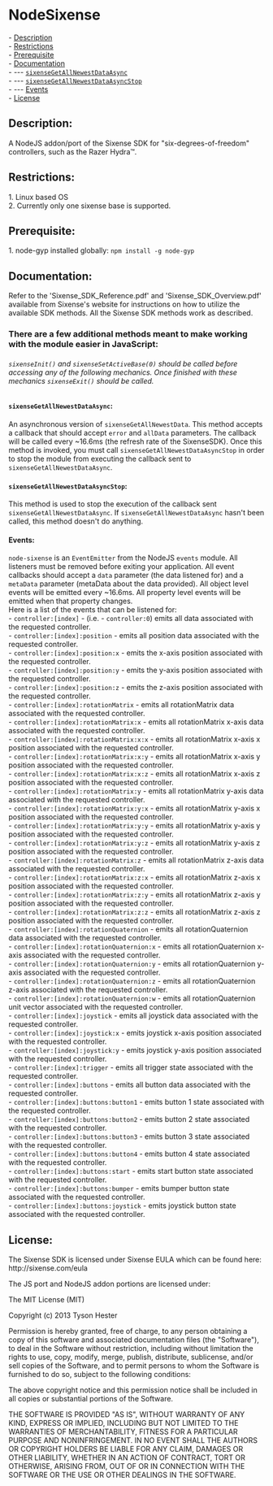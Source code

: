 <h1>NodeSixense</h1>
- <a href="https://github.com/ironman9967/NodeSixense#description">Description</a><br>
- <a href="https://github.com/ironman9967/NodeSixense#restrictions">Restrictions</a><br>
- <a href="https://github.com/ironman9967/NodeSixense#prerequisite">Prerequisite</a><br>
- <a href="https://github.com/ironman9967/NodeSixense#documentation">Documentation</a><br>
- --- <a href="https://github.com/ironman9967/NodeSixense#sixensegetallnewestdataasync"><code>sixenseGetAllNewestDataAsync</code></a><br>
- --- <a href="https://github.com/ironman9967/NodeSixense#sixensegetallnewestdataasyncstop"><code>sixenseGetAllNewestDataAsyncStop</code></a><br>
- --- <a href="https://github.com/ironman9967/NodeSixense#events">Events</a><br>
- <a href="https://github.com/ironman9967/NodeSixense#license">License</a><br>
<h2>Description:</h2>
A NodeJS addon/port of the Sixense SDK for "six-degrees-of-freedom" controllers, such as the Razer Hydra™.
<h2>Restrictions:</h2>
1. Linux based OS<br>
2. Currently only one sixense base is supported.<br>
<h2>Prerequisite:</h2>
1. node-gyp installed globally: <code>npm install -g node-gyp</code><br>
<h2>Documentation:</h2>
Refer to the 'Sixense_SDK_Reference.pdf' and 'Sixense_SDK_Overview.pdf' available from Sixense's website for instructions on how to utilize the available SDK methods. All the Sixense SDK methods work as described.
<h3>There are a few additional methods meant to make working with the module easier in JavaScript:</h3>
<h6><code>sixenseInit()</code> and <code>sixenseSetActiveBase(0)</code> should be called before accessing any of the following mechanics. Once finished with these mechanics <code>sixenseExit()</code> should be called.</h6>
<h4><code>sixenseGetAllNewestDataAsync</code>:</h4>
An asynchronous version of <code>sixenseGetAllNewestData</code>. This method accepts a callback that should accept <code>error</code> and <code>allData</code> parameters. The callback will be called every ~16.6ms (the refresh rate of the SixenseSDK). Once this method is invoked, you must call <code>sixenseGetAllNewestDataAsyncStop</code> in order to stop the module from executing the callback sent to <code>sixenseGetAllNewestDataAsync</code>.
<h4><code>sixenseGetAllNewestDataAsyncStop</code>:</h4>
This method is used to stop the execution of the callback sent <code>sixenseGetAllNewestDataAsync</code>. If <code>sixenseGetAllNewestDataAsync</code> hasn't been called, this method doesn't do anything.
<h4>Events:</h4>
<code>node-sixense</code> is an <code>EventEmitter</code> from the NodeJS <code>events</code> module. All listeners must be removed before exiting your application. All event callbacks should accept a <code>data</code> parameter (the data listened for) and a <code>metaData</code> parameter (metaData about the data provided). All object level events will be emitted every ~16.6ms. All property level events will be emitted when that property changes.<br>
Here is a list of the events that can be listened for:<br>
- <code>controller:[index]</code> - (i.e. - <code>controller:0</code>) emits all data associated with the requested controller.<br>
- <code>controller:[index]:position</code> - emits all position data associated with the requested controller.<br>
- <code>controller:[index]:position:x</code> - emits the x-axis position associated with the requested controller.<br>
- <code>controller:[index]:position:y</code> - emits the y-axis position associated with the requested controller.<br>
- <code>controller:[index]:position:z</code> - emits the z-axis position associated with the requested controller.<br>
- <code>controller:[index]:rotationMatrix</code> - emits all rotationMatrix data associated with the requested controller.<br>
- <code>controller:[index]:rotationMatrix:x</code> - emits all rotationMatrix x-axis data associated with the requested controller.<br>
- <code>controller:[index]:rotationMatrix:x:x</code> - emits all rotationMatrix x-axis x position associated with the requested controller.<br>
- <code>controller:[index]:rotationMatrix:x:y</code> - emits all rotationMatrix x-axis y position associated with the requested controller.<br>
- <code>controller:[index]:rotationMatrix:x:z</code> - emits all rotationMatrix x-axis z position associated with the requested controller.<br>
- <code>controller:[index]:rotationMatrix:y</code> - emits all rotationMatrix y-axis data associated with the requested controller.<br>
- <code>controller:[index]:rotationMatrix:y:x</code> - emits all rotationMatrix y-axis x position associated with the requested controller.<br>
- <code>controller:[index]:rotationMatrix:y:y</code> - emits all rotationMatrix y-axis y position associated with the requested controller.<br>
- <code>controller:[index]:rotationMatrix:y:z</code> - emits all rotationMatrix y-axis z position associated with the requested controller.<br>
- <code>controller:[index]:rotationMatrix:z</code> - emits all rotationMatrix z-axis data associated with the requested controller.<br>
- <code>controller:[index]:rotationMatrix:z:x</code> - emits all rotationMatrix z-axis x position associated with the requested controller.<br>
- <code>controller:[index]:rotationMatrix:z:y</code> - emits all rotationMatrix z-axis y position associated with the requested controller.<br>
- <code>controller:[index]:rotationMatrix:z:z</code> - emits all rotationMatrix z-axis z position associated with the requested controller.<br>
- <code>controller:[index]:rotationQuaternion</code> - emits all rotationQuaternion data associated with the requested controller.<br>
- <code>controller:[index]:rotationQuaternion:x</code> - emits all rotationQuaternion x-axis associated with the requested controller.<br>
- <code>controller:[index]:rotationQuaternion:y</code> - emits all rotationQuaternion y-axis associated with the requested controller.<br>
- <code>controller:[index]:rotationQuaternion:z</code> - emits all rotationQuaternion z-axis associated with the requested controller.<br>
- <code>controller:[index]:rotationQuaternion:w</code> - emits all rotationQuaternion unit vector associated with the requested controller.<br>
- <code>controller:[index]:joystick</code> - emits all joystick data associated with the requested controller.<br>
- <code>controller:[index]:joystick:x</code> - emits joystick x-axis position associated with the requested controller.<br>
- <code>controller:[index]:joystick:y</code> - emits joystick y-axis position associated with the requested controller.<br>
- <code>controller:[index]:trigger</code> - emits all trigger state associated with the requested controller.<br>
- <code>controller:[index]:buttons</code> - emits all button data associated with the requested controller.<br>
- <code>controller:[index]:buttons:button1</code> - emits button 1 state associated with the requested controller.<br>
- <code>controller:[index]:buttons:button2</code> - emits button 2 state associated with the requested controller.<br>
- <code>controller:[index]:buttons:button3</code> - emits button 3 state associated with the requested controller.<br>
- <code>controller:[index]:buttons:button4</code> - emits button 4 state associated with the requested controller.<br>
- <code>controller:[index]:buttons:start</code> - emits start button state associated with the requested controller.<br>
- <code>controller:[index]:buttons:bumper</code> - emits bumper button state associated with the requested controller.<br>
- <code>controller:[index]:buttons:joystick</code> - emits joystick button state associated with the requested controller.<br>

<h2>License:</h2>
The Sixense SDK is licensed under Sixense EULA which can be found here: http://sixense.com/eula

The JS port and NodeJS addon portions are licensed under:

The MIT License (MIT)

Copyright (c) 2013 Tyson Hester

Permission is hereby granted, free of charge, to any person obtaining a copy
of this software and associated documentation files (the "Software"), to deal
in the Software without restriction, including without limitation the rights
to use, copy, modify, merge, publish, distribute, sublicense, and/or sell
copies of the Software, and to permit persons to whom the Software is
furnished to do so, subject to the following conditions:

The above copyright notice and this permission notice shall be included in
all copies or substantial portions of the Software.

THE SOFTWARE IS PROVIDED "AS IS", WITHOUT WARRANTY OF ANY KIND, EXPRESS OR
IMPLIED, INCLUDING BUT NOT LIMITED TO THE WARRANTIES OF MERCHANTABILITY,
FITNESS FOR A PARTICULAR PURPOSE AND NONINFRINGEMENT. IN NO EVENT SHALL THE
AUTHORS OR COPYRIGHT HOLDERS BE LIABLE FOR ANY CLAIM, DAMAGES OR OTHER
LIABILITY, WHETHER IN AN ACTION OF CONTRACT, TORT OR OTHERWISE, ARISING FROM,
OUT OF OR IN CONNECTION WITH THE SOFTWARE OR THE USE OR OTHER DEALINGS IN
THE SOFTWARE.
